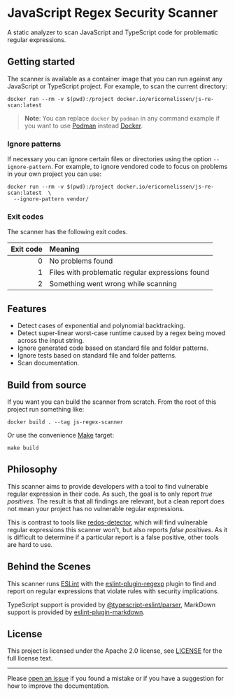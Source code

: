 # JavaScript Regex Security Scanner

A static analyzer to scan JavaScript and TypeScript code for problematic regular
expressions.

## Getting started

The scanner is available as a container image that you can run against any
JavaScript or TypeScript project. For example, to scan the current directory:

```shell
docker run --rm -v $(pwd):/project docker.io/ericornelissen/js-re-scan:latest
```

> **Note**: You can replace `docker` by `podman` in any command example if you
> want to use [Podman] instead [Docker].

### Ignore patterns

If necessary you can ignore certain files or directories using the option
`--ignore-pattern`. For example, to ignore vendored code to focus on problems
in your own project you can use:

```shell
docker run --rm -v $(pwd):/project docker.io/ericornelissen/js-re-scan:latest  \
  --ignore-pattern vendor/
```

### Exit codes

The scanner has the following exit codes.

| Exit code | Meaning                                          |
| --------: | :----------------------------------------------- |
| 0         | No problems found                                |
| 1         | Files with problematic regular expressions found |
| 2         | Something went wrong while scanning              |

## Features

- Detect cases of exponential and polynomial backtracking.
- Detect super-linear worst-case runtime caused by a regex being moved across
  the input string.
- Ignore generated code based on standard file and folder patterns.
- Ignore tests based on standard file and folder patterns.
- Scan documentation.

## Build from source

If you want you can build the scanner from scratch. From the root of this
project run something like:

```shell
docker build . --tag js-regex-scanner
```

Or use the convenience [Make] target:

```shell
make build
```

## Philosophy

This scanner aims to provide developers with a tool to find vulnerable regular
expression in their code. As such, the goal is to only report _true positives_.
The result is that all findings are relevant, but a clean report does not mean
your project has no vulnerable regular expressions.

This is contrast to tools like [redos-detector], which will find vulnerable
regular expressions this scanner won't, but also reports _false positives_. As
it is difficult to determine if a particular report is a false positive, other
tools are hard to use.

## Behind the Scenes

This scanner runs [ESLint] with the [eslint-plugin-regexp] plugin to find and
report on regular expressions that violate rules with security implications.

TypeScript support is provided by [@typescript-eslint/parser], MarkDown support
is provided by [eslint-plugin-markdown].

## License

This project is licensed under the Apache 2.0 license, see [LICENSE] for the
full license text.

---

Please [open an issue] if you found a mistake or if you have a suggestion for
how to improve the documentation.

[@typescript-eslint/parser]: https://www.npmjs.com/package/@typescript-eslint/parser
[docker]: https://www.docker.com/
[eslint]: https://eslint.org/
[eslint-plugin-markdown]: https://www.npmjs.com/package/eslint-plugin-markdown
[eslint-plugin-regexp]: https://github.com/ota-meshi/eslint-plugin-regexp
[license]: ./LICENSE
[make]: https://www.gnu.org/software/make/
[open an issue]: https://github.com/ericcornelissen/js-regex-security-scanner/issues/new?labels=documentation&template=documentation.md
[podman]: https://podman.io/
[redos-detector]: https://github.com/tjenkinson/redos-detector
